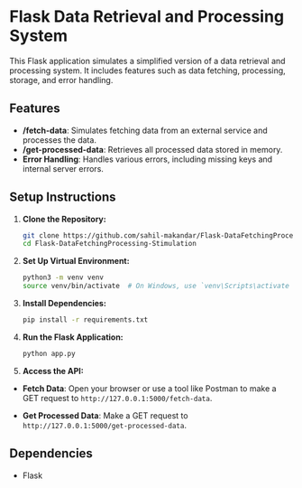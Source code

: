 # Flask Data Retrieval and Processing System

This Flask application simulates a simplified version of a data retrieval and processing system. It includes features such as data fetching, processing, storage, and error handling.

## Features

- **/fetch-data**: Simulates fetching data from an external service and processes the data.
- **/get-processed-data**: Retrieves all processed data stored in memory.
- **Error Handling**: Handles various errors, including missing keys and internal server errors.

## Setup Instructions

1. **Clone the Repository:**
    ```bash
    git clone https://github.com/sahil-makandar/Flask-DataFetchingProcessing-Stimulation.git
    cd Flask-DataFetchingProcessing-Stimulation
    ```

2. **Set Up Virtual Environment:**
    ```bash
    python3 -m venv venv
    source venv/bin/activate  # On Windows, use `venv\Scripts\activate
    ```

3. **Install Dependencies:**
    ```bash
    pip install -r requirements.txt
    ```

4. **Run the Flask Application:**
    ```bash
    python app.py
    ```

5. **Access the API:**

- **Fetch Data**: Open your browser or use a tool like Postman to make a GET request to `http://127.0.0.1:5000/fetch-data`.

- **Get Processed Data**: Make a GET request to `http://127.0.0.1:5000/get-processed-data`.
    
## Dependencies

- Flask
